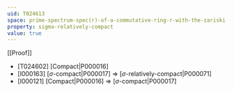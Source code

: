 ```yaml
---
uid: T024613
space: prime-spectrum-spec(r)-of-a-commutative-ring-r-with-the-zariski-topology
property: sigma-relatively-compact
value: true
---
```

[[Proof]]

* [T024602] [Compact|P000016]
* [I000163] [$\sigma$-compact|P000017] => [$\sigma$-relatively-compact|P000071]
* [I000121] [Compact|P000016] => [$\sigma$-compact|P000017]

